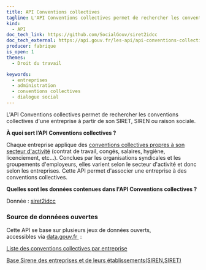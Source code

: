 ```yaml
---
title: API Conventions collectives
tagline: L'API Conventions collectives permet de rechercher les conventions collectives d'une entreprise à partir de son SIRET, SIREN ou raison sociale.
kind:
  - API
doc_tech_link: https://github.com/SocialGouv/siret2idcc
doc_tech_external: https://api.gouv.fr/les-api/api-conventions-collectives
producer: fabrique
is_open: 1
themes:
  - Droit du travail

keywords:
  - entreprises
  - administration
  - conventions collectives
  - dialogue social
---
```


L'API Conventions collectives permet de rechercher les conventions collectives d'une entreprise à partir de son SIRET, SIREN ou raison sociale.

**À quoi sert l’API Conventions collectives ?**

Chaque entreprise applique des [conventions collectives propres à son secteur d'activité](https://www.service-public.fr/particuliers/vosdroits/F78) (contrat de travail, congés, salaires, hygiène, licenciement, etc...). Conclues par les organisations syndicales et les groupements d'employeurs, elles varient selon le secteur d'activité et donc selon les entreprises. Cette API permet d'associer une entreprise à des conventions collectives.

**Quelles sont les données contenues dans l'API Conventions collectives ?**

Donnée : [siret2idcc ](https://www.data.gouv.fr/fr/datasets/liste-des-conventions-collectives-par-entreprise-siret/#_)

### Source de donnéees ouvertes

Cette API se base sur plusieurs jeux de données ouverts, accessibles via [data.gouv.fr ](https://data.gouv.fr/) :

[Liste des conventions collectives par entreprise](https://data.gouv.fr/fr/datasets/5e7201d522f2a43e9f736a9a)

[Base Sirene des entreprises et de leurs établissements(SIREN,SIRET)](https://data.gouv.fr/fr/datasets/5b7ffc618b4c4169d30727e0)
